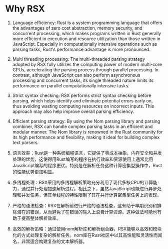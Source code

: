 # Why RSX

1. Language efficiency: Rust is a system programming language that offers the advantages of zero cost abstraction, memory security, and concurrent processing, which makes programs written in Rust generally more efficient in execution and resource utilization than those written in JavaScript. Especially in computationally intensive operations such as parsing tasks, Rust's performance advantage is more pronounced.
2. Multi threading processing: The multi-threaded parsing strategy adopted by RSX fully utilizes the computing power of modern multi-core CPUs, accelerating the parsing process through parallel processing. In contrast, although JavaScript can also perform asynchronous processing and concurrent tasks, its single threaded nature limits its performance on parallel computationally intensive tasks.
3. Strict syntax checking: RSX performs strict syntax checking before parsing, which helps identify and eliminate potential errors early on, thus avoiding wasting computing resources on incorrect inputs. This approach may also help improve overall parsing efficiency.
4. Efficient parsing strategy: By using the Nom parsing library and parsing combiner, RSX can handle complex parsing tasks in an efficient and modular manner. The Nom library is renowned in the Rust community for its high performance and flexibility, making it ideal for building complex text parsers.

1. 语言效率：Rust是一种系统编程语言，它提供了零成本抽象、内存安全和并发处理的优势，这使得用Rust编写的程序在执行效率和资源使用上通常比用JavaScript编写的程序更优。特别是在解析任务这种计算密集型操作中，Rust的性能优势更加明显。
2. 多线程处理：RSX采用的多线程解析策略充分利用了现代多核CPU的计算能力，通过并行处理加速解析过程。相比之下，虽然JavaScript也能进行异步处理和并发任务，但其单线程的特性限制了其在并行计算密集型任务上的表现。
3. 严格的语法检查：RSX在解析前进行严格的语法检查，这有助于早期识别和排除潜在的错误，从而避免了在错误的输入上浪费计算资源。这种做法可能也有助于提高整体解析效率。
4. 高效的解析策略：通过使用nom解析库和解析组合器，RSX能够以高效和模块化的方式处理复杂的解析任务。nom库在Rust社区中以其高性能和灵活性而闻名，非常适合构建复杂的文本解析器。